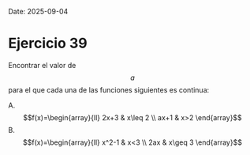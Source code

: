 Date: 2025-09-04

# Ejercicio 39


Encontrar el valor de $$a$$ para el que cada una de las funciones siguientes es continua:

A.  $$f(x)=\begin{array}{ll}
2x+3 & x\leq 2 \\
ax+1 & x>2
\end{array}$$
B.  $$f(x)=\begin{array}{ll}
x^2-1 & x<3 \\
2ax & x\geq 3
\end{array}$$
